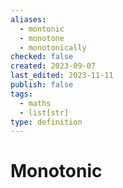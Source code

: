 ```yaml
---
aliases:
  - montonic
  - monotone
  - monotonically
checked: false
created: 2023-09-07
last_edited: 2023-11-11
publish: false
tags:
  - maths
  - list[str]
type: definition
---
```

# Monotonic
